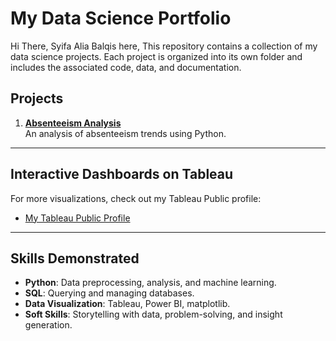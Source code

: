 # My Data Science Portfolio

Hi There, Syifa Alia Balqis here, This repository contains a collection of my data science projects. Each project is organized into its own folder and includes the associated code, data, and documentation.


## Projects
1. **[Absenteeism Analysis](./Absenteeism-Analysis/README.md)**  
   An analysis of absenteeism trends using Python.

---

## Interactive Dashboards on Tableau
For more visualizations, check out my Tableau Public profile:
- [My Tableau Public Profile](https://public.tableau.com/app/profile/syifa.alia.balqis/vizzes)

---

## Skills Demonstrated
- **Python**: Data preprocessing, analysis, and machine learning.
- **SQL**: Querying and managing databases.
- **Data Visualization**: Tableau, Power BI, matplotlib.
- **Soft Skills**: Storytelling with data, problem-solving, and insight generation.
